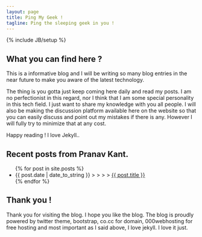 ```yaml
---
layout: page
title: Ping My Geek !
tagline: Ping the sleeping geek in you !
---
```

{% include JB/setup %}

## What you can find here ?

This is a informative blog and I will be writing so many blog entries in the near future to make you aware of the latest technology.

The thing is you gotta just keep coming here daily and read my posts. I am no perfectionist in this regard, nor I think that I am some special 
personality in this tech field. I just want to share my knowledge with you all people. I will also be making the discussion platform available here
on the website so that you can easily discuss and point out my mistakes if there is any. However I will fully try to minimize that at any cost. 

Happy reading !
I love Jekyll..
    
## Recent posts from Pranav Kant.



<ul class="posts">
   {% for post in site.posts %}
    <li><span>{{ post.date | date_to_string }}</span>  > > > > <a href="{{ BASE_PATH }}{{ post.url }}">{{ post.title }}</a></li>
  {% endfor %}
</ul>


## Thank you !

Thank you for visiting the blog. I hope you like the blog. The blog is proudly powered by twitter theme, bootstrap, co.cc for domain, 000webhosting for free hosting and most important as I said above, I love jekyll. I love it just.

